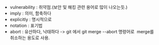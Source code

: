 + vulnerability : 취약점.(보안 및 해킹 관련 용어로 많이 나오는듯.)
+ imply : 의미, 함축하다
+ explicitly : 명시적으로
+ notation : 표기법
+ abort : 유산하다, 낙태하다 -> git 에서 git merge --abort 명령어로  merge를 취소하는 용도로 사용.

